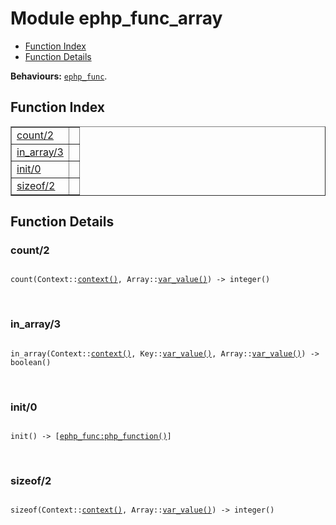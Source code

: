 

# Module ephp_func_array #
* [Function Index](#index)
* [Function Details](#functions)

__Behaviours:__ [`ephp_func`](ephp_func.md).
<a name="index"></a>

## Function Index ##


<table width="100%" border="1" cellspacing="0" cellpadding="2" summary="function index"><tr><td valign="top"><a href="#count-2">count/2</a></td><td></td></tr><tr><td valign="top"><a href="#in_array-3">in_array/3</a></td><td></td></tr><tr><td valign="top"><a href="#init-0">init/0</a></td><td></td></tr><tr><td valign="top"><a href="#sizeof-2">sizeof/2</a></td><td></td></tr></table>


<a name="functions"></a>

## Function Details ##

<a name="count-2"></a>

### count/2 ###


<pre><code>
count(Context::<a href="#type-context">context()</a>, Array::<a href="#type-var_value">var_value()</a>) -&gt; integer()
</code></pre>
<br />


<a name="in_array-3"></a>

### in_array/3 ###


<pre><code>
in_array(Context::<a href="#type-context">context()</a>, Key::<a href="#type-var_value">var_value()</a>, Array::<a href="#type-var_value">var_value()</a>) -&gt; boolean()
</code></pre>
<br />


<a name="init-0"></a>

### init/0 ###


<pre><code>
init() -&gt; [<a href="ephp_func.md#type-php_function">ephp_func:php_function()</a>]
</code></pre>
<br />


<a name="sizeof-2"></a>

### sizeof/2 ###


<pre><code>
sizeof(Context::<a href="#type-context">context()</a>, Array::<a href="#type-var_value">var_value()</a>) -&gt; integer()
</code></pre>
<br />


